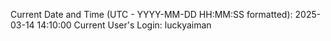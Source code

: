 Current Date and Time (UTC - YYYY-MM-DD HH:MM:SS formatted): 2025-03-14 14:10:00
Current User's Login: luckyaiman
